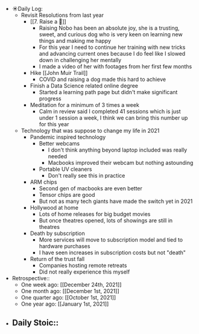- ☀️Daily Log:
    - Revisit Resolutions from last year
        - [[7. Raise a 🐶]]
            - Raising Nobo has been an absolute joy, she is a trusting, sweet, and curious dog who is very keen on learning new things and making me happy
            - For this year I need to continue her training with new tricks and advancing current ones because I do feel like I slowed down in challenging her mentally
            - I made a video of her with footages from her first few months
        - Hike [[John Muir Trail]]
            - COVID and raising a dog made this hard to achieve
        - Finish a Data Science related online degree
            - Started a learning path page but didn't make significant progress
        - Meditation for a minimum of 3 times a week
            - Calm in review said I completed 41 sessions which is just under 1 session a week, I think we can bring this number up for this year
    - Technology that was suppose to change my life in 2021
        - Pandemic inspired technology
            - Better webcams
                - I don't think anything beyond laptop included was really needed
                - Macbooks improved their webcam but nothing astounding
            - Portable UV cleaners
                - Don't really see this in practice
        - ARM chips
            - Second gen of macbooks are even better
            - Tensor chips are good
            - But not as many tech giants have made the switch yet in 2021
        - Hollywood at home
            - Lots of home releases for big budget movies
            - But once theatres opened, lots of showings are still in theatres
        - Death by subscription
            - More services will move to subscription model and tied to hardware purchases
            - I have seen increases in subscription costs but not "death"
        - Return of the trust fall
            - Companies hosting remote retreats
            - Did not really experience this myself
- Retrospective::
    - One week ago: [[December 24th, 2021]]
    - One month ago: [[December 1st, 2021]]
    - One quarter ago: [[October 1st, 2021]]
    - One year ago: [[January 1st, 2021]]
- Daily Stoic::
    -
